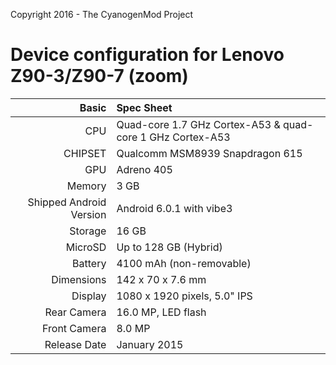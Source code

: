 Copyright 2016 - The CyanogenMod Project

Device configuration for Lenovo Z90-3/Z90-7 (zoom)
=====================================

Basic   | Spec Sheet
-------:|:-------------------------
CPU     | Quad-core 1.7 GHz Cortex-A53 & quad-core 1 GHz Cortex-A53
CHIPSET | Qualcomm MSM8939 Snapdragon 615
GPU     | Adreno 405
Memory  | 3 GB
Shipped Android Version | Android 6.0.1 with vibe3
Storage | 16 GB
MicroSD | Up to 128 GB (Hybrid)
Battery | 4100 mAh (non-removable)
Dimensions | 142 x 70 x 7.6 mm
Display | 1080 x 1920 pixels, 5.0" IPS
Rear Camera  | 16.0 MP, LED flash
Front Camera | 8.0 MP
Release Date | January 2015

